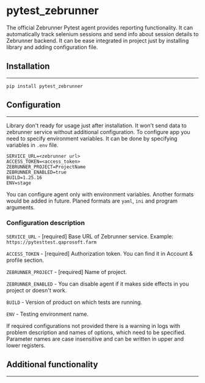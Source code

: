 # pytest_zebrunner


The official Zebrunner Pytest agent provides reporting functionality. It can automatically track selenium sessions
and send info about session details to Zebrunner backend. It can be ease integrated in project just by installing library
and adding configuration file.

## Installation
---------------

    pip install pytest_zebrunner

## Configuration
----------------
Library don't ready for usage just after installation. It won't send data to
zebrunner service without additional configuration. To configure app you need to
specify environment variables. It can be done by specifying variables in `.env`
file.

```dosini
SERVICE_URL=<zebrunner url>
ACCESS_TOKEN=<access_token>
ZEBRUNNER_PROJECT=ProjectName
ZEBRUNNER_ENABLED=true
BUILD=1.25.16
ENV=stage
```

You can configure agent only with environment variables. Another formats would
be added in future. Planed formats are `yaml`, `ini` and program arguments.

### Configuration description
`SERVICE_URL` - [required] Base URL of Zebrunner service.
Example: `https://pytesttest.qaprosoft.farm`

`ACCESS_TOKEN` - [required] Authorization token. You can find it in Account & profile section.

`ZEBRUNNER_PROJECT` - [required] Name of project.

`ZEBRUNNER_ENABLED` - You can disable agent if it makes side effects in you project or doesn't work.

`BUILD` - Version of product on which tests are running.

`ENV` - Testing environment name.

If required configurations not provided there is a warning in logs with problem description and names of options,
which need to be specified. Parameter names are case insensitive and can be written in upper and lower registers.

## Additional functionality
---------------------------
